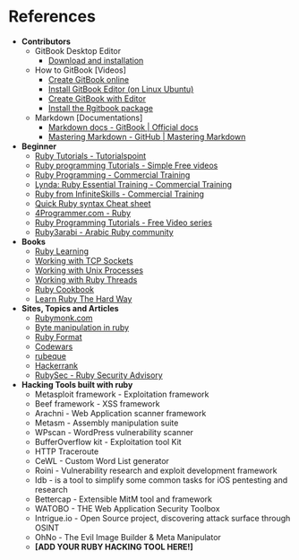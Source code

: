 # References
* **Contributors**
    * GitBook Desktop Editor
        * [Download and installation][1]
    * How to GitBook [Videos]
        * [Create GitBook online][2]
        * [Install GitBook Editor (on Linux Ubuntu)][3]
        * [Create GitBook with Editor][4]
        * [Install the Rgitbook package][5]
    * Markdown [Documentations]
        * [Markdown docs - GitBook | Official docs][6]
        * [Mastering Markdown - GitHub | Mastering Markdown][7]
* **Beginner**
    * [Ruby Tutorials - Tutorialspoint][8]
    * [Ruby programming Tutorials - Simple Free videos][9]
    * [Ruby Programming - Commercial Training][10]
    * [Lynda: Ruby Essential Training - Commercial Training][11]
    * [Ruby from InfiniteSkills - Commercial Training][12]
    * [Quick Ruby syntax Cheat sheet][13]
    * [4Programmer.com - Ruby][23]
    * [Ruby Programming Tutorials - Free Video series][24]
    * [Ruby3arabi - Arabic Ruby community][29]
* **Books**
    * [Ruby Learning][14]
    * [Working with TCP Sockets][15]
    * [Working with Unix Processes][16]
    * [Working with Ruby Threads][17]
    * [Ruby Cookbook][18]
    * [Learn Ruby The Hard Way][19]
* **Sites, Topics and Articles**
    * [Rubymonk.com][20]
    * [Byte manipulation in ruby][21]
    * [Ruby Format][22]
    * [Codewars][25]
    * [rubeque][26]
    * [Hackerrank][27]
    * [RubySec - Ruby Security Advisory][28]
* **Hacking Tools built with ruby**
    * Metasploit framework - Exploitation framework
    * Beef framework - XSS framework
    * Arachni - Web Application scanner framework
    * Metasm - Assembly manipulation suite
    * WPscan - WordPress vulnerability scanner
    * BufferOverflow kit - Exploitation tool Kit
    * HTTP Traceroute
    * CeWL - Custom Word List generator
    * Roini - Vulnerability research and exploit development framework
    * Idb - is a tool to simplify some common tasks for iOS pentesting and research
    * Bettercap - Extensible MitM tool and framework
    * WATOBO - THE Web Application Security Toolbox
    * Intrigue.io - Open Source project, discovering attack surface through OSINT
    * OhNo - The Evil Image Builder & Meta Manipulator
    * **[**ADD YOUR RUBY HACKING TOOL HERE!**]**







<br><br><br>
---
[1]: https://www.gitbook.com/editor
[2]: https://www.youtube.com/watch?v=kdpfRLpu0FQ
[3]: https://www.youtube.com/watch?v=2e21bHRqG9M
[4]: https://www.youtube.com/watch?v=IkV2HQLAKHY
[5]: https://www.youtube.com/watch?v=V23NKHiHWg4
[6]: http://help.gitbook.com/format/markdown.html
[7]: https://guides.github.com/features/mastering-markdown/
[8]: http://www.tutorialspoint.com/ruby/
[9]: https://www.thenewboston.com/videos.php?cat=50
[10]: https://www.youtube.com/watch?v=kdpfRLpu0FQ
[11]: https://www.youtube.com/playlist?list=PLFI1RBqfVaOrMxWjIuFXbtGYtdmezgap3
[12]: https://www.youtube.com/playlist?list=PLFI1RBqfVaOqvspvlnwS_ECczfRXnJee2
[13]: http://overapi.com/ruby/
[14]: http://rubylearning.com/satishtalim/tutorial.html
[15]: http://www.jstorimer.com/products/working-with-tcp-sockets
[16]: http://www.jstorimer.com/products/working-with-unix-processes
[17]: http://www.jstorimer.com/products/working-with-ruby-threads
[18]: http://shop.oreilly.com/product/9780596523695.do
[19]: http://learnrubythehardway.org/book/
[20]: https://rubymonk.com/
[21]: http://www.happybearsoftware.com/byte-manipulation-in-ruby.html
[22]: http://www.dotnetperls.com/format
[23]: http://4programmer.com/ruby
[24]: https://www.youtube.com/playlist?list=PLMK2xMz5H5Zv8eC8b4K6tMaE1-Z9FgSOp
[25]: http://www.codewars.com/?language=ruby
[26]: http://www.rubeque.com/
[27]: https://www.hackerrank.com/
[28]: http://rubysec.com/
[29]: http://ruby3arabi.com/

